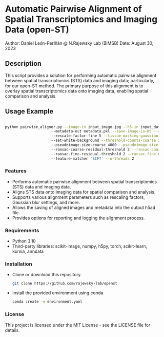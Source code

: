 # Automatic Pairwise Alignment of Spatial Transcriptomics and Imaging Data (open-ST)
Author: Daniel León-Periñán @ N.Rajewsky Lab (BIMSB)
Date: August 30, 2023

## Description
This script provides a solution for performing automatic pairwise alignment between spatial transcriptomics (STS) data and imaging data; particularly, for our open-ST method. The primary purpose of this alignment is to overlay spatial transcriptomics data onto imaging data, enabling spatial comparison and analysis.

## Usage Example

```bash

python pairwise_aligner.py --image-in input_image.jpg --h5-in input_data.h5ad --h5-out aligned_data.h5ad
                     --metadata-out metadata.pkl --save-image-in-h5 --rescale-factor-coarse 20
                     --rescale-factor-fine 5 --tissue-masking-gaussian-sigma 5 --fine-registration-gaussian-sigma 2
                     --set-white-background --threshold-counts-coarse 1 --threshold-counts-fine 0
                     --pseudoimage-size-coarse 4000 --pseudoimage-size-fine 6000 --ransac-coarse-min-samples 3
                     --ransac-coarse-residual-threshold 2 --ransac-coarse-max-trials 10000 --ransac-fine-min-samples 10
                     --ransac-fine-residual-threshold 2 --ransac-fine-max-trials 10000 --max-image-pixels 933120000
                     --feature-matcher 'SIFT' --n-threads 2
```

### Features
- Performs automatic pairwise alignment between spatial transcriptomics (STS) data and imaging data.
- Aligns STS data onto imaging data for spatial comparison and analysis.
- Supports various alignment parameters such as rescaling factors, Gaussian blur settings, and more.
- Allows the saving of aligned images and metadata into the output h5ad file.
- Provides options for reporting and logging the alignment process.

### Requirements
- Python 3.10
- Third-party libraries: scikit-image, numpy, h5py, torch, scikit-learn, kornia, anndata

### Installation
- Clone or download this repository.
  ```bash
  git clone https://github.com/rajewsky-lab/openst
  ```
- Install the provided environment using conda
  ```bash
  conda create -n environment.yaml
  ```

### License
This project is licensed under the MIT License - see the LICENSE file for details.